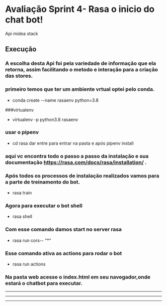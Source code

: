 # Avaliação Sprint 4- Rasa o inicio do chat bot!

Api midea stack

## Execução

### A escolha desta Api foi pela variedade de informação que ela retorna, assim facilitando o metodo e interação para a criação das stores.

### primeiro temos que ter um ambiente vrtual optei pelo conda.

- conda create --name rasaenv python=3.8

###virtualenv

- virtualenv -p python3.8 rasaenv

### usar o pipenv

- cd rasa dar entre para entrar na pasta e após pipenv install

### aqui vc encontra todo o passo a passo da instalação e sua documentação https://rasa.com/docs/rasa/installation/ .

### Após todos os processos de instalação realizados vamos para a parte de treinamento do bot.

- rasa train

### Agora para executar o bot shell

- rasa shell

### Com esse comando damos start no server rasa

- rasa run cors-- "*"

### Esse comando ativa as actions para rodar o bot

- rasa run actions

### Na pasta web acesse o index.html em seu navegador,onde estará o chatbot para executar.

---





---
---
